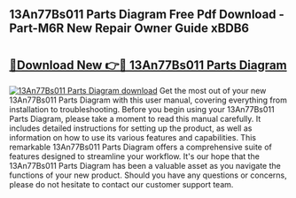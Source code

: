 ## 13An77Bs011 Parts Diagram Free Pdf Download - Part-M6R New Repair Owner Guide xBDB6

# <h2><a href="http://dfq3in2.blite.top/?on=13An77Bs011+Parts+Diagram">🔗Download New 👉🔴 13An77Bs011 Parts Diagram</a></h2>

[![13An77Bs011 Parts Diagram download](https://i.imgur.com/lujVjoI.png)](http://dfq3in2.blite.top/?on=13An77Bs011+Parts+Diagram)
Get the most out of your new 13An77Bs011 Parts Diagram with this user manual, covering everything from installation to troubleshooting. Before you begin using your 13An77Bs011 Parts Diagram, please take a moment to read this manual carefully. It includes detailed instructions for setting up the product, as well as information on how to use its various features and capabilities. This remarkable 13An77Bs011 Parts Diagram offers a comprehensive suite of features designed to streamline your workflow. It's our hope that the 13An77Bs011 Parts Diagram has been a valuable asset as you navigate the functions of your new product. Should you have any questions or concerns, please do not hesitate to contact our customer support team.
